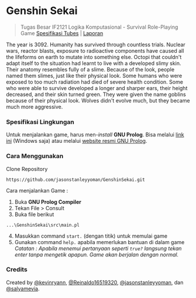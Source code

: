 # Genshin Sekai
> Tugas Besar IF2121 Logika Komputasional - Survival Role-Playing Game
> [Spesifikasi Tubes](https://docs.google.com/document/d/1JDcjBHJrpvziRA3XemN6f3VS_PnY2-MEeJAfmjFqZd0/edit) | [Laporan](https://docs.google.com/document/d/13Jqg5ESk7mf3DLDo3mh9mspo95Vg0vY6iwHdSg7WyY4/edit)

The year is 3092. Humanity has survived through countless trials. Nuclear wars, reactor blasts, exposure to radioactive components have caused all the lifeforms on earth to mutate into something else. Octopi that couldn't adapt itself to the situation had learnt to live with a developed slimy skin. Their anatomy resembles fully of a slime. Because of the look, people named them slimes, just like their physical look. Some humans who were exposed to too much radiation had died of severe health condition. Some who were able to survive developed a longer and sharper ears, their height decreased, and their skin turned green. They were given the name goblins because of their physical look. Wolves didn\'t evolve much, but they became much more aggressive.

### Spesifikasi Lingkungan
Untuk menjalankan game, harus men-*install* **GNU Prolog**.
Bisa melalui [link ini](http://www.gprolog.org/#download) (Windows saja) atau melalui [website resmi GNU Prolog](http://www.gprolog.org/#download). 


### Cara Menggunakan
Clone Repository
``` 
https://github.com/jasonstanleyyoman/GenshinSekai.git 
```
Cara menjalankan Game :
1. Buka **GNU Prolog Compiler** 
2. Tekan File > Consult
3. Buka file berikut
``` 
...\GenshinSekai\src\main.pl 
```
4. Masukkan command `start.` (dengan titik) untuk memulai game
5. Gunakan command `help.` apabila memerlukan bantuan di dalam game\
*Catatan : Apabila menemui pertanyaan seperti `true?` langsung tekan enter tanpa mengetik apapun. Game akan berjalan dengan normal.*

### Credits
Created by [@kevinryann](https://github.com/kevinryann), [@Reinaldo16519320](https://github.com/Reinaldo16519320), [@jasonstanleyyoman](https://github.com/jasonstanleyyoman), dan [@salyamevia](https://github.com/salyamevia).

